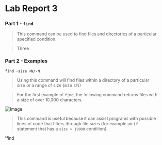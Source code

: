 # Lab Report 3

### Part 1 - `find`

> This command can be used to find files and directories of a particular specified condition.

> Three

### Part 2 - Examples

`find -size +N/-N`

> Using this command will find files within a directory of a particular size or a range of size (size ±N)

> For the first example of `find`, the following command returns files with a size of over 10,000 characters.

![Image](https://i.imgur.com/8sUct8o.png)

> This command is useful because it can assist programs with possible lines of code that filters through file sizes (for example an `if` statement that has a `size > 10000` condition).

'find 